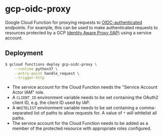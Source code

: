 # gcp-oidc-proxy

Google Cloud Function for proxying requests to
[OIDC-authenticated](https://openid.net/connect/) endpoints. For example, this
can be used to make authenticated requests to resources protected by a GCP
[Identity Aware Proxy (IAP)](https://cloud.google.com/iap/) using a service
account.

## Deployment

```sh
$ gcloud functions deploy gcp-oidc-proxy \
    --runtime python37 \
    --entry-point handle_request \
    --trigger-http
```

- The service account for the Cloud Function needs the "Service Account Actor
  IAM" role.
- A `CLIENT_ID` environment variable needs to be set containing the OAuth2
  client ID, e.g. the client ID used by IAP.
- A `WHITELIST` environment variable needs to be set containing a
  comma-separated list of paths to allow requests for. A value of `*` will
  whitelist all paths.
- The service account for the Cloud Function needs to be added as a member of
  the protected resource with appropriate roles configured.
